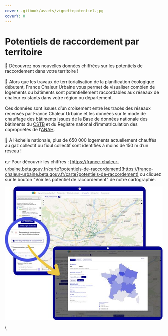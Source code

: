 ```yaml
---
cover: .gitbook/assets/vignettepotentiel.jpg
coverY: 0
---
```


# Potentiels de raccordement par territoire

📢 Découvrez nos nouvelles données chiffrées sur les potentiels de raccordement dans votre territoire !\
\
🔎 Alors que les travaux de territorialisation de la planification écologique débutent, France Chaleur Urbaine vous permet de visualiser combien de logements ou bâtiments sont potentiellement raccordables aux réseaux de chaleur existants dans votre région ou département.\
\
Ces données sont issues d’un croisement entre les tracés des réseaux recensés par France Chaleur Urbaine et les données sur le mode de chauffage des bâtiments issues de la Base de données nationale des bâtiments du [CSTB](http://www.cstb.fr/fr/) et du Registre national d’immatriculation des copropriétés de l'[ANAH](https://www.anah.gouv.fr/).\
\
🏢 A l’échelle nationale, plus de 650 000 logements actuellement chauffés au gaz collectif ou fioul collectif sont identifiés à moins de 150 m d’un réseau !\
\
👉 Pour découvrir les chiffres : [https://france-chaleur-urbaine.beta.gouv.fr/carte?potentiels-de-raccordement](https://france-chaleur-urbaine.beta.gouv.fr/carte?potentiels-de-raccordement) ou cliquez sur le bouton "Voir les potentiel de raccordement" de notre cartographie.

![](.gitbook/assets/potentiel.jpeg)

\
